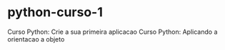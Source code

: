 # python-curso-1
Curso Python: Crie a sua primeira aplicacao Curso Python: Aplicando a orientacao a objeto
